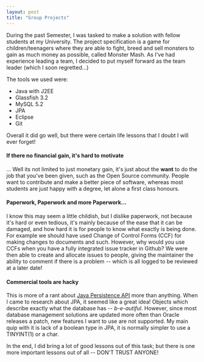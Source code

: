 ```yaml
---
layout: post
title: "Group Projects"
---
```


During the past Semester, I was tasked to make a solution with fellow students at my University. The project specification is a game for children/teenagers where they are able to fight, breed and sell monsters to gain as much money as possible, called Monster Mash. As I've had experience leading a team, I decided to put myself forward as the team leader (which I soon regretted...)

The tools we used were:

* Java with J2EE
* Glassfish 3.2
* MySQL 5.2
* JPA
* Eclipse
* Git

Overall it did go well, but there were certain life lessons that I doubt I will ever forget!

#### If there no financial gain, it's hard to motivate

... Well its not limited to just monetary gain, it's just about the **want** to do the job that you've been given, such as the Open Source community. People want to contribute and make a better piece of software, whereas most students are just happy with a degree, let alone a first class honours. 

#### Paperwork, Paperwork and more Paperwork...

I know this may seem a little childish, but I dislike paperwork, not because it's hard or even tedious, it's mainly because of the ease that it can be damaged, and how hard it is for people to know what exactly is being done. For example we should have used Change of Control Forms (CCF) for making changes to documents and such. However, why would you use CCFs when you have a fully integrated issue tracker in Github? We were then able to create and allocate issues to people, giving the maintainer the ability to comment if there is a problem -- which is all logged to be reviewed at a later date!

#### Commercial tools are hacky

This is more of a rant about [Java Persistence API][1] more than anything. When I came to research about JPA, it seemed like a great idea! Objects which describe exactly what the database has -- *b-e-autiful*. However, since most database management solutions are updated more often than Oracle releases a patch, new features I want to use are not supported. My main quip with it is lack of a boolean type in JPA, it is normally simpler to use a TINYINT(1) or  a char.

[1]: http://www.oracle.com/technetwork/java/javaee/tech/persistence-jsp-140049.html 

In the end, I did bring a lot of good lessons out of this task; but there is one more important lessons out of all -- DON'T TRUST ANYONE!

